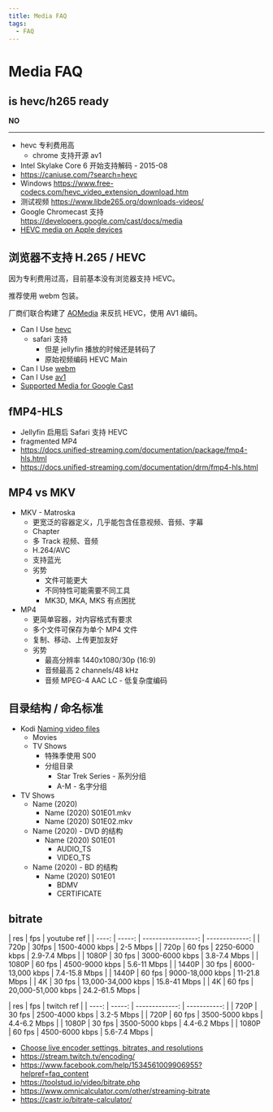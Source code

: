 ```yaml
---
title: Media FAQ
tags:
  - FAQ
---
```


# Media FAQ

## is hevc/h265 ready

**NO**

---

- hevc 专利费用高
  - chrome 支持开源 av1
- Intel Skylake Core 6 开始支持解码 - 2015-08
- https://caniuse.com/?search=hevc
- Windows https://www.free-codecs.com/hevc_video_extension_download.htm
- 测试视频 https://www.libde265.org/downloads-videos/
- Google Chromecast 支持 https://developers.google.com/cast/docs/media
- [HEVC media on Apple devices](https://support.apple.com/en-hk/HT207022)

## 浏览器不支持 H.265 / HEVC

因为专利费用过高，目前基本没有浏览器支持 HEVC。

推荐使用 webm 包装。

厂商们联合构建了 [AOMedia](https://aomedia.org/about/) 来反抗 HEVC，使用 AV1 编码。

- Can I Use [hevc](https://caniuse.com/hevc)
  - safari 支持
    - 但是 jellyfin 播放的时候还是转码了
    - 原始视频编码 HEVC Main
- Can I Use [webm](https://caniuse.com/webm/embed/)
- Can I Use [av1](https://caniuse.com/av1)
- [Supported Media for Google Cast](https://developers.google.com/cast/docs/media)

## fMP4-HLS

- Jellyfin 启用后 Safari 支持 HEVC
- fragmented MP4
- https://docs.unified-streaming.com/documentation/package/fmp4-hls.html
- https://docs.unified-streaming.com/documentation/drm/fmp4-hls.html

## MP4 vs MKV

- MKV - Matroska
  - 更宽泛的容器定义，几乎能包含任意视频、音频、字幕
  - Chapter
  - 多 Track 视频、音频
  - H.264/AVC
  - 支持蓝光
  - 劣势
    - 文件可能更大
    - 不同特性可能需要不同工具
    - MK3D, MKA, MKS 有点困扰
- MP4
  - 更简单容器，对内容格式有要求
  - 多个文件可保存为单个 MP4 文件
  - 复制、移动、上传更加友好
  - 劣势
    - 最高分辨率 1440x1080/30p (16:9)
    - 音频最高 2 channels/48 kHz
    - 音频 MPEG-4 AAC LC - 低复杂度编码

## 目录结构 / 命名标准

- Kodi [Naming video files](https://kodi.wiki/view/Naming_video_files)
  - Movies
  - TV Shows
    - 特殊季使用 S00
    - 分组目录
      - Star Trek Series - 系列分组
      - A-M - 名字分组
- TV Shows
  - Name (2020)
    - Name (2020) S01E01.mkv
    - Name (2020) S01E02.mkv
  - Name (2020) - DVD 的结构
    - Name (2020) S01E01
      - AUDIO_TS
      - VIDEO_TS
  - Name (2020) - BD 的结构
    - Name (2020) S01E01
      - BDMV
      - CERTIFICATE

## bitrate

|   res |    fps |        youtube ref |
| ----: | -----: | -----------------: | -------------: |
|  720p |  30fps |     1500-4000 kbps |       2-5 Mbps |
|  720p | 60 fps |     2250-6000 kbps |   2.9-7.4 Mbps |
| 1080P | 30 fps |     3000-6000 kbps |   3.8-7.4 Mbps |
| 1080P | 60 fps |     4500-9000 kbps |    5.6-11 Mbps |
| 1440P | 30 fps |   6000-13,000 kbps |  7.4-15.8 Mbps |
| 1440P | 60 fps |   9000-18,000 kbps |   11-21.8 Mbps |
|    4K | 30 fps | 13,000-34,000 kbps |   15.8-41 Mbps |
|    4K | 60 fps | 20,000-51,000 kbps | 24.2-61.5 Mbps |

|   res |    fps |     twitch ref |
| ----: | -----: | -------------: | -----------: |
|  720P | 30 fps | 2500-4000 kbps |   3.2-5 Mbps |
|  720P | 60 fps | 3500-5000 kbps | 4.4-6.2 Mbps |
| 1080P | 30 fps | 3500-5000 kbps | 4.4-6.2 Mbps |
| 1080P | 60 fps | 4500-6000 kbps | 5.6-7.4 Mbps |

- [Choose live encoder settings, bitrates, and resolutions](https://support.google.com/youtube/answer/2853702?hl=en#zippy=%2Ck-p-fps%2Cp-fps%2Cp)
- https://stream.twitch.tv/encoding/
- https://www.facebook.com/help/1534561009906955?helpref=faq_content
- https://toolstud.io/video/bitrate.php
- https://www.omnicalculator.com/other/streaming-bitrate
- https://castr.io/bitrate-calculator/

